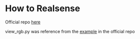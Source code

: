 # How to Realsense
Official repo [here](https://github.com/IntelRealSense/librealsense)

view_rgb.py was reference from the [example](https://github.com/IntelRealSense/librealsense/blob/master/wrappers/python/examples/opencv_viewer_example.py) in the official repo